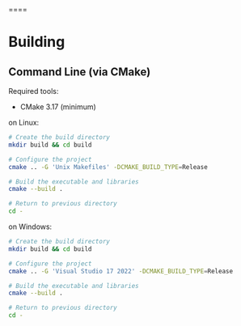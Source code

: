 ====

# Building

## Command Line (via CMake)

Required tools:
- CMake 3.17 (minimum)

on Linux:
```sh
# Create the build directory
mkdir build && cd build

# Configure the project
cmake .. -G 'Unix Makefiles' -DCMAKE_BUILD_TYPE=Release

# Build the executable and libraries
cmake --build .

# Return to previous directory
cd -
```

on Windows:
```sh
# Create the build directory
mkdir build && cd build

# Configure the project
cmake .. -G 'Visual Studio 17 2022' -DCMAKE_BUILD_TYPE=Release

# Build the executable and libraries
cmake --build .

# Return to previous directory
cd -
```

